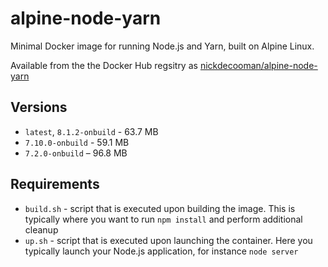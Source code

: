 # alpine-node-yarn
Minimal Docker image for running Node.js and Yarn, built on Alpine Linux.

Available from the the Docker Hub regsitry as [nickdecooman/alpine-node-yarn](https://hub.docker.com/r/nickdecooman/alpine-node-yarn/)

## Versions

- `latest`, `8.1.2-onbuild` - 63.7 MB
- `7.10.0-onbuild` - 59.1 MB
- `7.2.0-onbuild` – 96.8 MB

## Requirements

* `build.sh` - script that is executed upon building the image. This is typically where you want to run `npm install` and perform additional cleanup
* `up.sh` - script that is executed upon launching the container. Here you typically launch your Node.js application, for instance `node server`
